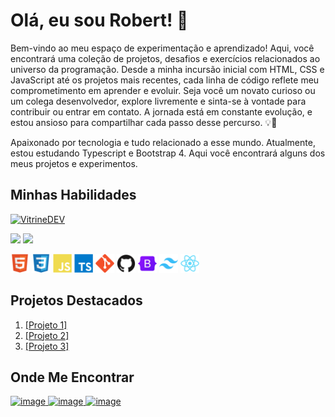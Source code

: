 # Olá, eu sou Robert! 👋
Bem-vindo ao meu espaço de experimentação e aprendizado! Aqui, você encontrará uma coleção de projetos, desafios e exercícios relacionados ao universo da programação. Desde a minha incursão inicial com HTML, CSS e JavaScript até os projetos mais recentes, cada linha de código reflete meu comprometimento em aprender e evoluir.  Seja você um novato curioso ou um colega desenvolvedor, explore livremente e sinta-se à vontade para contribuir ou entrar em contato. A jornada está em constante evolução, e estou ansioso para compartilhar cada passo desse percurso. 💡🚀

Apaixonado por tecnologia e tudo relacionado a esse mundo. Atualmente, estou estudando Typescript e Bootstrap 4. Aqui você encontrará alguns dos meus projetos e experimentos.

## Minhas Habilidades

[![VitrineDEV](https://img.shields.io/badge/VitrineDEV-0000FF?style=for-the-badge&logo=alura&logoColor=FFFFFF)](https://cursos.alura.com.br/vitrinedev/robertdouglasaimon)

<img src="https://github-readme-stats.vercel.app/api?username=robertdouglasaimon&show_icons=true&token=YOUR_PERSONAL_ACCESS_TOKEN" width="400">
<img src="https://github-readme-stats.vercel.app/api/top-langs/?username=robertdouglasaimon&token=YOUR_PERSONAL_ACCESS_TOKEN" width="400">

<img src="https://raw.githubusercontent.com/devicons/devicon/master/icons/html5/html5-original.svg" width="30" height="30"> <img src="https://raw.githubusercontent.com/devicons/devicon/master/icons/css3/css3-original.svg" width="30" height="30"> <img src="https://raw.githubusercontent.com/devicons/devicon/master/icons/javascript/javascript-plain.svg" width="30" height="30"> 
<img src="https://raw.githubusercontent.com/devicons/devicon/master/icons/typescript/typescript-plain.svg" width="30" height="30">
<img src="https://raw.githubusercontent.com/devicons/devicon/master/icons/git/git-original.svg" width="30" height="30"> 
<img src="https://raw.githubusercontent.com/devicons/devicon/master/icons/github/github-original.svg" width="30" height="30">
<img src="https://raw.githubusercontent.com/devicons/devicon/master/icons/bootstrap/bootstrap-original.svg" width="30" height="30">
<img src="https://raw.githubusercontent.com/devicons/devicon/master/icons/tailwindcss/tailwindcss-original.svg" width="30" height="30">
<img src="https://raw.githubusercontent.com/devicons/devicon/master/icons/react/react-original.svg" width="30" height="30">


## Projetos Destacados
1. <a href="https://r-douglas.vercel.app" target="_blank">[Projeto 1]</a>
2. <a href="https://projeto-turma-de-desenvolvimento-python.vercel.app" target="_blank">[Projeto 2]</a>
3. <a href="https://p-fokus.vercel.app" target="_blank">[Projeto 3]</a>

## Onde Me Encontrar
<a href="https://www.linkedin.com/in/robertdouglas2000/">![image](https://github.com/robertdouglasaimon/robertdouglasaimon/assets/138529257/56fdf478-09ed-4580-bf3c-94a16ca23573)
</a>
<a href="https://www.instagram.com/rd_ciclo/">![image](https://github.com/robertdouglasaimon/robertdouglasaimon/assets/138529257/d2990f3b-7c9d-4177-b244-1d107d9c96ef)
</a>
<a href="mailto:robertdouglasaimon@gmail.com">![image](https://github.com/robertdouglasaimon/robertdouglasaimon/assets/138529257/c1279e40-135f-4ca9-9711-b7eb38effc30)
</a>

